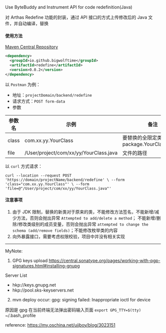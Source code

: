 Use ByteBuddy and Instrument API for code redefinition(Java)

对 Arthas Redefine 功能的封装，通过 API 接口的方式上传修改后的 Java 文件，并自动编译，替换

#### 使用方法

[Maven Central Repository](https://search.maven.org/artifact/io.github.bigwolftime/redefine) 

```xml
<dependency>
  <groupId>io.github.bigwolftime</groupId>
  <artifactId>redefine</artifactId>
  <version>0.0.2</version>
</dependency>
```

以 `Postman` 为例：

* 地址：`projectDomain/backend/redefine`
* 请求方式：`POST form-data`
* 参数

| 参数名 | 示例                              | 备注                                         |
| ------ | --------------------------------- | -------------------------------------------- |
| class  | com.xx.yy.YourClass               | 要替换的全限定类名(即 package.YourClassName) |
| file   | /User/project/com/xx/yy/YourClass.java | 文件的路径                                   |


以 `curl` 方式请求：

`curl --location --request POST 'https://domain/projectName/backend/redefine' \
--form 'class="com.xx.yy.YourClass"' \
--form 'file=@"/User/project/com/xx/yy/YourClass.java"'`


#### 注意事项

1. 由于 JDK 限制，替换的新类对于原来的类，不能修改方法签名，不能新增/减少方法，否则会抛出异常 `Attempted to add/delete a method`；
   不能新增/删除/修改类级别的成员变量，否则会抛出异常 `attempted to change the schema (add/remove fields)`；不能修改枚举类的内容
2. 向外暴露接口，需要考虑权限校验，项目中并没有相关实现

---

MyNote:

1. GPG keys upload
   https://central.sonatype.org/pages/working-with-pgp-signatures.html#installing-gnupg

Server List   
* hkp://keys.gnupg.net
* hkp://pool.sks-keyservers.net


2. mvn deploy occur: gpg: signing failed: Inappropriate ioctl for device

原因是 gpg 在当前终端无法弹出密码输入页面
`export GPG_TTY=$(tty)`
~/.bash_profile

reference: https://my.oschina.net/ujjboy/blog/3023151